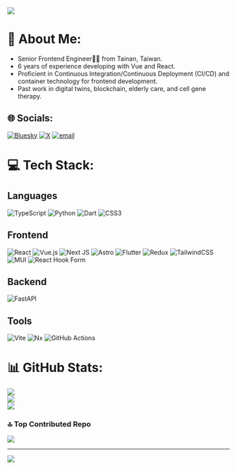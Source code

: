 <a href="https://rainforest.tools">
<img src="https://rainforest.tools/images/thumbnail/1.jpg" />
</a>

# 💫 About Me:
- Senior Frontend Engineer🧑‍💻 from Tainan, Taiwan.
- 6 years of experience developing with Vue and React.
- Proficient in Continuous Integration/Continuous Deployment (CI/CD) and container technology for frontend development.
- Past work in digital twins, blockchain, elderly care, and cell gene therapy.

## 🌐 Socials:
[![Bluesky](https://img.shields.io/badge/bluesky-0285FF?logo=bluesky&logoColor=%23FFFFFF)](https://bsky.app/profile/rainforestdev.bsky.social) 
[![X](https://img.shields.io/badge/X-black.svg?logo=X&logoColor=white)](https://x.com/rainforesttools) 
[![email](https://img.shields.io/badge/Email-D14836?logo=gmail&logoColor=white)](mailto:contact@rainforest.tools) 

# 💻 Tech Stack:
## Languages
![TypeScript](https://img.shields.io/badge/typescript-%23007ACC.svg?style=flat&logo=typescript&logoColor=white) 
![Python](https://img.shields.io/badge/python-3670A0?style=flat&logo=python&logoColor=ffdd54) 
![Dart](https://img.shields.io/badge/dart-%230175C2.svg?style=flat&logo=dart&logoColor=white) 
![CSS3](https://img.shields.io/badge/css3-%231572B6.svg?style=flat&logo=css3&logoColor=white) 
## Frontend
![React](https://img.shields.io/badge/react-%2320232a.svg?style=flat&logo=react&logoColor=%2361DAFB) 
![Vue.js](https://img.shields.io/badge/vue.js-%2335495e.svg?style=flat&logo=vuedotjs&logoColor=%234FC08D) 
![Next JS](https://img.shields.io/badge/Next-black?style=flat&logo=next.js&logoColor=white) 
![Astro](https://img.shields.io/badge/astro-%232C2052.svg?style=flat&logo=astro&logoColor=white) 
![Flutter](https://img.shields.io/badge/Flutter-%2302569B.svg?style=flat&logo=Flutter&logoColor=white) 
![Redux](https://img.shields.io/badge/redux-%23593d88.svg?style=flat&logo=redux&logoColor=white) 
![TailwindCSS](https://img.shields.io/badge/tailwindcss-%2338B2AC.svg?style=flat&logo=tailwind-css&logoColor=white) 
![MUI](https://img.shields.io/badge/MUI-%230081CB.svg?style=flat&logo=mui&logoColor=white) 
![React Hook Form](https://img.shields.io/badge/React%20Hook%20Form-%23EC5990.svg?style=flat&logo=reacthookform&logoColor=white) 
## Backend
![FastAPI](https://img.shields.io/badge/FastAPI-005571?style=flat&logo=fastapi) 
## Tools
![Vite](https://img.shields.io/badge/vite-%23646CFF.svg?style=flat&logo=vite&logoColor=white) 
![Nx](https://img.shields.io/badge/nx-143055?style=flat&logo=nx&logoColor=white) 
![GitHub Actions](https://img.shields.io/badge/github%20actions-%232671E5.svg?style=flat&logo=githubactions&logoColor=white) 

# 📊 GitHub Stats:
![](https://github-readme-stats.vercel.app/api?username=rainforest-dev&theme=catppuccin_mocha&hide_border=false&include_all_commits=false&count_private=true)<br/>
![](https://github-readme-streak-stats.herokuapp.com/?user=rainforest-dev&theme=catppuccin_mocha&hide_border=false)<br/>
![](https://github-readme-stats.vercel.app/api/top-langs/?username=rainforest-dev&theme=catppuccin_mocha&hide_border=false&include_all_commits=false&count_private=true&layout=compact)

### 🔝 Top Contributed Repo
![](https://github-contributor-stats.vercel.app/api?username=rainforest-dev&limit=5&theme=ambient_gradient&combine_all_yearly_contributions=true)

---
[![](https://visitcount.itsvg.in/api?id=rainforest-dev&icon=1&color=1)](https://visitcount.itsvg.in)

<!-- Proudly created with GPRM ( https://gprm.itsvg.in ) -->
